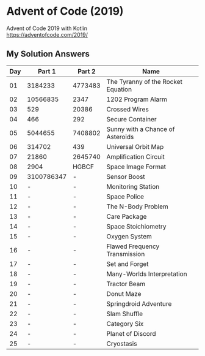 # Advent of Code (2019)
Advent of Code 2019 with Kotlin \
https://adventofcode.com/2019/

## My Solution Answers

| Day 	| Part 1 	| Part 2 	| Name                                      |
|-----	|--------	|--------	|----------------------------------------   |
| 01   	| 3184233  	| 4773483   | The Tyranny of the Rocket Equation        |
| 02   	| 10566835 	| 2347      | 1202 Program Alarm                        |                               |
| 03   	| 529      	| 20386    	| Crossed Wires                             |                    
| 04   	| 466      	| 292     	| Secure Container                          |                                 
| 05   	| 5044655  	| 7408802 	| Sunny with a Chance of Asteroids          |                                         
| 06   	| 314702   	| 439      	| Universal Orbit Map                       |                                
| 07   	| 21860    	| 2645740  	| Amplification Circuit                     |
| 08   	| 2904     	| HGBCF    	| Space Image Format                        |
| 09   	| 3100786347| -       	| Sensor Boost                              |
| 10  	| -       	| -       	| Monitoring Station                        |
| 11  	| -       	| -       	| Space Police                              |
| 12  	| -       	| -       	| The N-Body Problem                        |
| 13  	| -       	| -       	| Care Package                              |
| 14  	| -       	| -       	| Space Stoichiometry                       |
| 15  	| -       	| -       	| Oxygen System                             |
| 16  	| -       	| -       	| Flawed Frequency Transmission             |
| 17  	| -       	| -       	| Set and Forget                            |
| 18  	| -       	| -       	| Many-Worlds Interpretation                |
| 19  	| -       	| -       	| Tractor Beam                              |
| 20  	| -       	| -       	| Donut Maze                                |
| 21  	| -       	| -       	| Springdroid Adventure                     |
| 22  	| -       	| -       	| Slam Shuffle                              |
| 23  	| -       	| -       	| Category Six                              |
| 24  	| -       	| -       	| Planet of Discord                         |
| 25  	| -       	| -       	| Cryostasis                                |